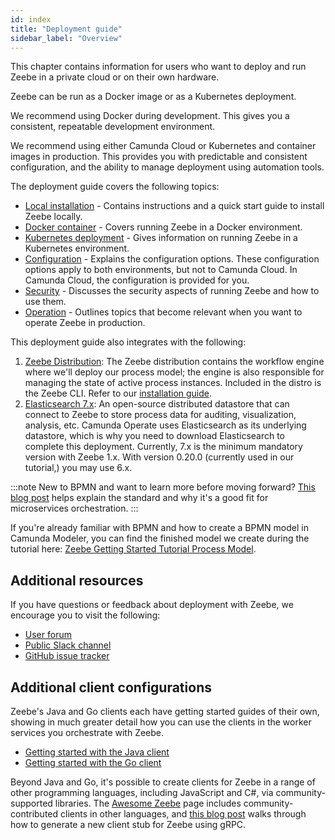 ```yaml
---
id: index
title: "Deployment guide"
sidebar_label: "Overview"
---
```


This chapter contains information for users who want to deploy and run Zeebe in a private cloud or on their own hardware.

Zeebe can be run as a Docker image or as a Kubernetes deployment.

We recommend using Docker during development. This gives you a consistent, repeatable development environment.

We recommend using either Camunda Cloud or Kubernetes and container images in production. This provides you with predictable and consistent configuration, and the ability to manage deployment using automation tools.

The deployment guide covers the following topics:

- [Local installation](local/install.md) - Contains instructions and a quick start guide to install Zeebe locally.
- [Docker container](docker/install.md) - Covers running Zeebe in a Docker environment.
- [Kubernetes deployment](kubernetes/index.md) - Gives information on running Zeebe in a Kubernetes environment.
- [Configuration](configuration/configuration.md) - Explains the configuration options. These configuration options apply to both environments, but not to Camunda Cloud. In Camunda Cloud, the configuration is provided for you.
- [Security](security/security.md) - Discusses the security aspects of running Zeebe and how to use them.
- [Operation](operations/index.md) - Outlines topics that become relevant when you want to operate Zeebe in production.

This deployment guide also integrates with the following:

1.  [Zeebe Distribution](https://github.com/camunda-cloud/zeebe/releases): The Zeebe distribution contains the workflow engine where we'll deploy our process model; the engine is also responsible for managing the state of active process instances. Included in the distro is the Zeebe CLI. Refer to our [installation guide](local/install.md).
1.  [Elasticsearch 7.x](https://www.elastic.co/guide/en/elasticsearch/reference/7.x/index.html): An open-source distributed datastore that can connect to Zeebe to store process data for auditing, visualization, analysis, etc. Camunda Operate uses Elasticsearch as its underlying datastore, which is why you need to download Elasticsearch to complete this deployment. Currently, 7.x is the minimum mandatory version with Zeebe 1.x. With version 0.20.0 (currently used in our tutorial,) you may use 6.x.

:::note
New to BPMN and want to learn more before moving forward? [This blog post](https://zeebe.io/blog/2018/08/bpmn-for-microservices-orchestration-a-primer-part-1/) helps explain the standard and why it's a good fit for microservices orchestration.
:::

If you're already familiar with BPMN and how to create a BPMN model in Camunda Modeler, you can find the finished model we create during the tutorial here: [Zeebe Getting Started Tutorial Process Model](getting-started/assets/order-process.bpmn).

## Additional resources

If you have questions or feedback about deployment with Zeebe, we encourage you to visit the following: 

- [User forum](https://forum.camunda.io/)
- [Public Slack channel](https://zeebe-slack-invite.herokuapp.com/)
- [GitHub issue tracker](https://github.com/camunda-cloud/zeebe/issues)

## Additional client configurations

Zeebe's Java and Go clients each have getting started guides of their own, showing in much greater detail how you can use the clients in the worker services you orchestrate with Zeebe.

- [Getting started with the Java client](https://github.com/camunda-cloud/camunda-cloud-get-started)
- [Getting started with the Go client](//go-client/get-started.md)

Beyond Java and Go, it's possible to create clients for Zeebe in a range of other programming languages, including JavaScript and C#, via community-supported libraries. The [Awesome Zeebe](https://awesome.zeebe.io/) page includes community-contributed clients in other languages, and [this blog post](https://camunda.com/blog/2018/11/grpc-generating-a-zeebe-python-client/) walks through how to generate a new client stub for Zeebe using gRPC.